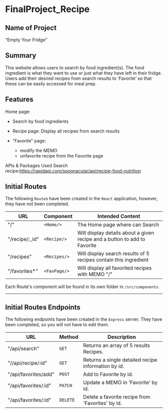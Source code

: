 # FinalProject_Recipe
## Name of Project
“Empty Your Fridge”
## Summary
This website allows users to search by food ingredient(s). The food ingredient is what they want to use or just what they have left in their fridge. Users add their desired recipes from search results to ‘Favorite’ so that these can be easily accessed for meal prep.
## Features
Home page: 
 - Search by food ingredients

- Recipe page:
Display all recipes from search results

- “Favorite” page:
  - modify the MEMO
  - unfavorite recipe from the Favorite page

APIs & Packages Used
Search recipe:https://rapidapi.com/spoonacular/api/recipe-food-nutrition

## Initial Routes

The following `Route`s have been created in the `React` application, however, they have not been completed.

| URL             | Component         | Intended Content                                             |
| --------------- | ----------------- | ------------------------------------------------------------ |
| "/"             | `<Home/>`         | The Home page  where can Search                 |
| "/recipe/:_id"   | `<Recipe/>` | Will display details about a given recipe and a button to add to Favorite |
| "/recipes"        | `<Recipes/>`        | Will display search results of 5 recipes contain this ingredient         |
| "/favorites*"            | `<FavPage/>`     | Will display all favorited recipes with MEMO "/"             |

Each Route's component will be found in its own folder in `/src/components`.

---

## Initial Routes Endpoints

The following endpoints have been created in the `Express` server. They have been completed, so you will not have to edit them.

| URL            | Method | Description                                      |
| -------------- | ------ | ------------------------------------------------ |
| "/api/search"      | `GET`  | Returns an array of 5 results Recipes.  |
| "//api/recipe/:id" | `GET`  | Returns a single detailed recipe information by id. |
| "/api/favorites/add"      | `POST` | Add to Favorite by id.  |
| "/api/favorites/:id"      | `PATCH` | Update a MEMO in 'Favorite' by id.  |
| "/api/favorites/:id"      | `DELETE` | Delete a favorite recipe from 'Favorites' by id.  |
